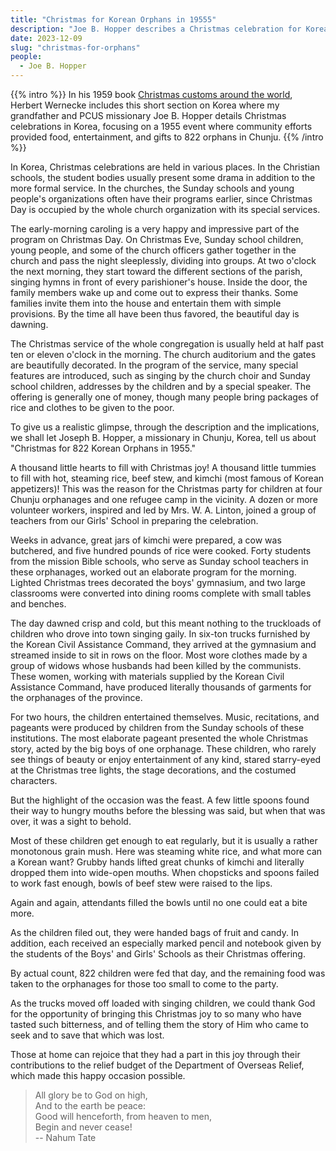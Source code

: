 ```yaml
---
title: "Christmas for Korean Orphans in 19555"
description: "Joe B. Hopper describes a Christmas celebration for Korean orphans thrown by missionaries"
date: 2023-12-09
slug: "christmas-for-orphans"
people:
  - Joe B. Hopper
---
```


{{% intro %}}
In his 1959 book [Christmas customs around the world](https://archive.org/details/christmascustoms00wernrich), Herbert Wernecke includes this short section on Korea where my grandfather and PCUS missionary Joe B. Hopper  details Christmas celebrations in Korea, focusing on a 1955 event where community efforts provided food, entertainment, and gifts to 822 orphans in Chunju. 
{{% /intro %}}

In Korea, Christmas celebrations are held in various places. In the Christian schools, the student bodies usually present some drama in addition to the more formal service. In the churches, the Sunday schools and young people's organizations often have their programs earlier, since Christmas Day is occupied by the whole church organization with its special services.

The early-morning caroling is a very happy and impressive part of the program on Christmas Day. On Christmas Eve, Sunday school children, young people, and some of the church officers gather together in the church and pass the night sleeplessly, dividing into groups. At two o'clock the next morning, they start toward the different sections of the parish, singing hymns in front of every parishioner's house. Inside the door, the family members wake up and come out to express their thanks. Some families invite them into the house and entertain them with simple provisions. By the time all have been thus favored, the beautiful day is dawning.

The Christmas service of the whole congregation is usually held at half past ten or eleven o'clock in the morning. The church auditorium and the gates are beautifully decorated. In the program of the service, many special features are introduced, such as singing by the church choir and Sunday school children, addresses by the children and by a special speaker. The offering is generally one of money, though many people bring packages of rice and clothes to be given to the poor.

To give us a realistic glimpse, through the description and the implications, we shall let Joseph B. Hopper, a missionary in Chunju, Korea, tell us about "Christmas for 822 Korean Orphans in 1955."

A thousand little hearts to fill with Christmas joy! A thousand little tummies to fill with hot, steaming rice, beef stew, and kimchi (most famous of Korean appetizers)! This was the reason for the Christmas party for children at four Chunju orphanages and one refugee camp in the vicinity. A dozen or more volunteer workers, inspired and led by Mrs. W. A. Linton, joined a group of teachers from our Girls' School in preparing the celebration.

Weeks in advance, great jars of kimchi were prepared, a cow was butchered, and five hundred pounds of rice were cooked. Forty students from the mission Bible schools, who serve as Sunday school teachers in these orphanages, worked out an elaborate program for the morning. Lighted Christmas trees decorated the boys' gymnasium, and two large classrooms were converted into dining rooms complete with small tables and benches.

The day dawned crisp and cold, but this meant nothing to the truckloads of children who drove into town singing gaily. In six-ton trucks furnished by the Korean Civil Assistance Command, they arrived at the gymnasium and streamed inside to sit in rows on the floor. Most wore clothes made by a group of widows whose husbands had been killed by the communists. These women, working with materials supplied by the Korean Civil Assistance Command, have produced literally thousands of garments for the orphanages of the province.

For two hours, the children entertained themselves. Music, recitations, and pageants were produced by children from the Sunday schools of these institutions. The most elaborate pageant presented the whole Christmas story, acted by the big boys of one orphanage. These children, who rarely see things of beauty or enjoy entertainment of any kind, stared starry-eyed at the Christmas tree lights, the stage decorations, and the costumed characters.

But the highlight of the occasion was the feast. A few little spoons found their way to hungry mouths before the blessing was said, but when that was over, it was a sight to behold.

Most of these children get enough to eat regularly, but it is usually a rather monotonous grain mush. Here was steaming white rice, and what more can a Korean want? Grubby hands lifted great chunks of kimchi and literally dropped them into wide-open mouths. When chopsticks and spoons failed to work fast enough, bowls of beef stew were raised to the lips.

Again and again, attendants filled the bowls until no one could eat a bite more.

As the children filed out, they were handed bags of fruit and candy. In addition, each received an especially marked pencil and notebook given by the students of the Boys' and Girls' Schools as their Christmas offering.

By actual count, 822 children were fed that day, and the remaining food was taken to the orphanages for those too small to come to the party.

As the trucks moved off loaded with singing children, we could thank God for the opportunity of bringing this Christmas joy to so many who have tasted such bitterness, and of telling them the story of Him who came to seek and to save that which was lost.

Those at home can rejoice that they had a part in this joy through their contributions to the relief budget of the Department of Overseas Relief, which made this happy occasion possible.

> All glory be to God on high, </br>
> And to the earth be peace: </br>
> Good will henceforth, from heaven to men, </br>
> Begin and never cease! </br>
> -- Nahum Tate

